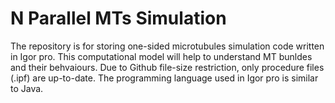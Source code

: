 # N Parallel MTs Simulation
The repository is for storing one-sided microtubules simulation code written in Igor pro. This computational model will help to understand MT bunldes and their behvaiours. 
Due to Github file-size restriction, only procedure files (.ipf) are up-to-date.
The programming language used in Igor pro is similar to Java. 

